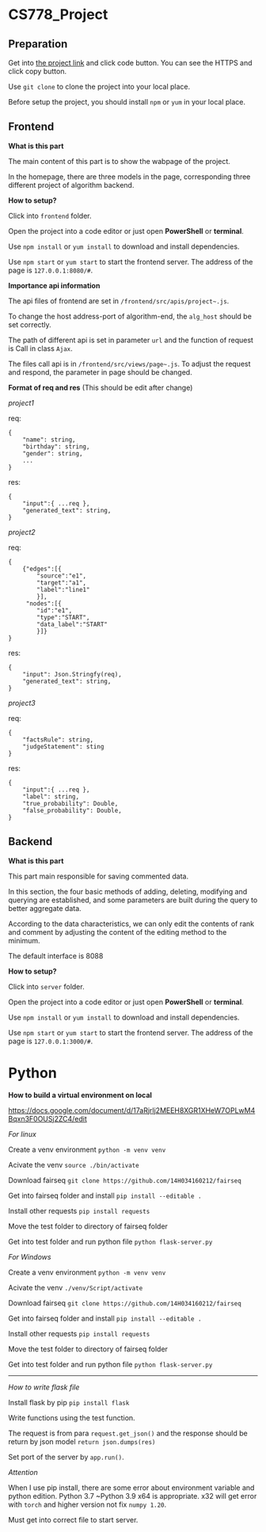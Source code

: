 CS778_Project
===

Preparation
---

Get into [the project link](https://github.com/Tianci-Liu/CS778_Project) and click code button. You can see the HTTPS and click copy button.

Use `git clone` to clone the project into your local place.

Before setup the project, you should install `npm` or `yum` in your local place.

Frontend
---

**What is this part**

The main content of this part is to show the wabpage of the project.

In the homepage, there are three models in the page, corresponding three different project of algorithm backend.

**How to setup?**

Click into `frontend` folder.

Open the project into a code editor or just open **PowerShell** or **terminal**.

Use `npm install` or `yum install` to download and install dependencies.

Use  `npm start` or `yum start` to start the frontend server. The address of the page is `127.0.0.1:8080/#`.

**Importance api information**

The api files of frontend are set in `/frontend/src/apis/project~.js`. 

To change the host address-port of algorithm-end, the `alg_host` should be set correctly. 

The path of different api is set in parameter `url` and the function of request is Call in class `Ajax`.

The files call api is in `/frontend/src/views/page~.js`. To adjust the request and respond, the parameter in page should be changed.

**Format of req and res** (This should be edit after change)

*project1*

req:

```
{
    "name": string,
    "birthday": string,
    "gender": string,
    ...
}
```

res:

```
{
    "input":{ ...req },
    "generated_text": string,
}
```

*project2*

req:

```
{
    {"edges":[{
        "source":"e1",
        "target":"a1",
        "label":"line1"
        }],
     "nodes":[{
        "id":"e1",
        "type":"START",
        "data_label":"START"
        }]}
}
```

res:

```
{
    "input": Json.Stringfy(req),
    "generated_text": string,
}
```

*project3*

req:

```
{
    "factsRule": string,
    "judgeStatement": sting
}
```

res:

```
{
    "input":{ ...req },
    "label": string,
    "true_probability": Double,
    "false_probability": Double,
}
```

Backend
---

**What is this part**

This part main responsible for saving commented data. 

In this section, the four basic methods of adding, deleting, modifying and querying are established, and some parameters are built during the query to better aggregate data.

According to the data characteristics, we can only edit the contents of rank and comment by adjusting the content of the editing method to the minimum.

The default interface is 8088

**How to setup?**

Click into `server` folder.

Open the project into a code editor or just open **PowerShell** or **terminal**.

Use `npm install` or `yum install` to download and install dependencies.

Use  `npm start` or `yum start` to start the frontend server. The address of the page is `127.0.0.1:3000/#`.



Python
===

**How to build a virtual environment on local**

https://docs.google.com/document/d/17aRjrlj2MEEH8XGR1XHeW7OPLwM4Bqxn3F0OUSj2ZC4/edit

*For linux*

Create a venv environment `python -m venv venv`

Acivate the venv `source ./bin/activate`

Download fairseq `git clone https://github.com/14H034160212/fairseq`

Get into fairseq folder and install `pip install --editable .`

Install other requests `pip install requests`

Move the test folder to directory of fairseq folder

Get into test folder and run python file `python flask-server.py`

*For Windows*

Create a venv environment `python -m venv venv`

Acivate the venv `./venv/Script/activate`

Download fairseq `git clone https://github.com/14H034160212/fairseq`

Get into fairseq folder and install `pip install --editable .`

Install other requests `pip install requests`

Move the test folder to directory of fairseq folder

Get into test folder and run python file `python flask-server.py`

-------------------------

*How to write flask file*

Install flask by pip `pip install flask`

Write functions using the test function.

The request is from para `request.get_json()` and the response should be return by json model `return json.dumps(res)`

Set port of the server by `app.run()`.

*Attention*

When I use pip install, there are some error about environment variable and python edition.
Python 3.7 ~Python 3.9 x64 is appropriate. x32 will get error with `torch` and higher version not fix `numpy 1.20`.

Must get into correct file to start server.


